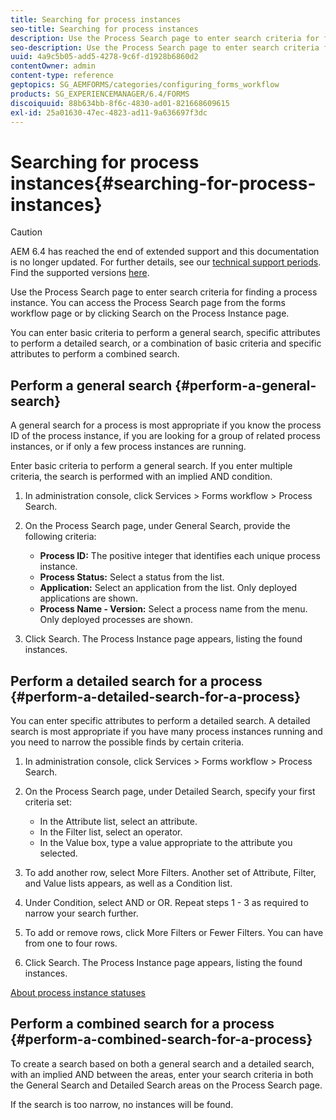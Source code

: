 ```yaml
---
title: Searching for process instances
seo-title: Searching for process instances
description: Use the Process Search page to enter search criteria for finding a process instance.
seo-description: Use the Process Search page to enter search criteria for finding a process instance.
uuid: 4a9c5b05-add5-4278-9c6f-d1928b6860d2
contentOwner: admin
content-type: reference
geptopics: SG_AEMFORMS/categories/configuring_forms_workflow
products: SG_EXPERIENCEMANAGER/6.4/FORMS
discoiquuid: 88b634bb-8f6c-4830-ad01-821668609615
exl-id: 25a01630-47ec-4823-ad11-9a636697f3dc
---
```

# Searching for process instances{#searching-for-process-instances}

>[!CAUTION]
>
>AEM 6.4 has reached the end of extended support and this documentation is no longer updated. For further details, see our [technical support periods](https://helpx.adobe.com/support/programs/eol-matrix.html). Find the supported versions [here](https://experienceleague.adobe.com/docs/).

Use the Process Search page to enter search criteria for finding a process instance. You can access the Process Search page from the forms workflow page or by clicking Search on the Process Instance page.

You can enter basic criteria to perform a general search, specific attributes to perform a detailed search, or a combination of basic criteria and specific attributes to perform a combined search.

## Perform a general search {#perform-a-general-search}

A general search for a process is most appropriate if you know the process ID of the process instance, if you are looking for a group of related process instances, or if only a few process instances are running.

Enter basic criteria to perform a general search. If you enter multiple criteria, the search is performed with an implied AND condition.

1. In administration console, click Services &gt; Forms workflow &gt; Process Search.
1. On the Process Search page, under General Search, provide the following criteria:

    * **Process ID:** The positive integer that identifies each unique process instance.
    * **Process Status:** Select a status from the list.
    * **Application:** Select an application from the list. Only deployed applications are shown.
    * **Process Name - Version:** Select a process name from the menu. Only deployed processes are shown.

1. Click Search. The Process Instance page appears, listing the found instances.

## Perform a detailed search for a process {#perform-a-detailed-search-for-a-process}

You can enter specific attributes to perform a detailed search. A detailed search is most appropriate if you have many process instances running and you need to narrow the possible finds by certain criteria.

1. In administration console, click Services &gt; Forms workflow &gt; Process Search.
1. On the Process Search page, under Detailed Search, specify your first criteria set:

    * In the Attribute list, select an attribute.
    * In the Filter list, select an operator.
    * In the Value box, type a value appropriate to the attribute you selected.

1. To add another row, select More Filters. Another set of Attribute, Filter, and Value lists appears, as well as a Condition list.
1. Under Condition, select AND or OR. Repeat steps 1 - 3 as required to narrow your search further.
1. To add or remove rows, click More Filters or Fewer Filters. You can have from one to four rows.
1. Click Search. The Process Instance page appears, listing the found instances.

[About process instance statuses](/help/forms/using/admin-help/processes.md#about-process-instance-statuses)

## Perform a combined search for a process {#perform-a-combined-search-for-a-process}

To create a search based on both a general search and a detailed search, with an implied AND between the areas, enter your search criteria in both the General Search and Detailed Search areas on the Process Search page.

If the search is too narrow, no instances will be found.
